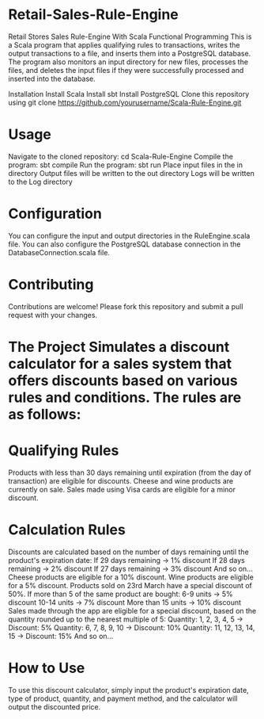 # Retail-Sales-Rule-Engine
Retail Stores Sales Rule-Engine With Scala Functional Programming
This is a Scala program that applies qualifying rules to transactions, writes the output transactions to a file, and inserts them into a PostgreSQL database. The program also monitors an input directory for new files, processes the files, and deletes the input files if they were successfully processed and inserted into the database.

Installation
Install Scala
Install sbt
Install PostgreSQL
Clone this repository using git clone https://github.com/yourusername/Scala-Rule-Engine.git
# Usage
Navigate to the cloned repository: cd Scala-Rule-Engine
Compile the program: sbt compile
Run the program: sbt run
Place input files in the in directory
Output files will be written to the out directory
Logs will be written to the Log directory

# Configuration
You can configure the input and output directories in the RuleEngine.scala file. 
You can also configure the PostgreSQL database connection in the DatabaseConnection.scala file.

# Contributing
Contributions are welcome! Please fork this repository and submit a pull request with your changes.


# The Project Simulates a discount calculator for a sales system that offers discounts based on various rules and conditions. The rules are as follows:


# Qualifying Rules
Products with less than 30 days remaining until expiration (from the day of transaction) are eligible for discounts.
Cheese and wine products are currently on sale.
Sales made using Visa cards are eligible for a minor discount.

# Calculation Rules
Discounts are calculated based on the number of days remaining until the product's expiration date:
If 29 days remaining -> 1% discount
If 28 days remaining -> 2% discount
If 27 days remaining -> 3% discount
And so on...
Cheese products are eligible for a 10% discount.
Wine products are eligible for a 5% discount.
Products sold on 23rd March have a special discount of 50%.
If more than 5 of the same product are bought:
6-9 units -> 5% discount
10-14 units -> 7% discount
More than 15 units -> 10% discount
Sales made through the app are eligible for a special discount, based on the quantity rounded up to the nearest multiple of 5:
Quantity: 1, 2, 3, 4, 5 -> Discount: 5%
Quantity: 6, 7, 8, 9, 10 -> Discount: 10%
Quantity: 11, 12, 13, 14, 15 -> Discount: 15%
And so on...

# How to Use
To use this discount calculator, simply input the product's expiration date, type of product, quantity, and payment method, and the calculator will output the discounted price.
